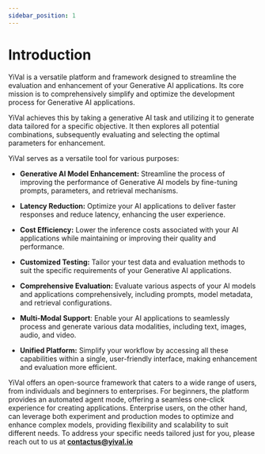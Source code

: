 ```yaml
---
sidebar_position: 1
---
```


# Introduction

YiVal is a versatile platform and framework designed to streamline the evaluation and enhancement of your Generative AI applications. Its core mission is to comprehensively simplify and optimize the development process for Generative AI applications.

YiVal achieves this by taking a generative AI task and utilizing it to generate data tailored for a specific objective. It then explores all potential combinations, subsequently evaluating and selecting the optimal parameters for enhancement.

YiVal serves as a versatile tool for various purposes:

- **Generative AI Model Enhancement:** Streamline the process of improving the performance of Generative AI models by fine-tuning prompts, parameters, and retrieval mechanisms.

- **Latency Reduction:** Optimize your AI applications to deliver faster responses and reduce latency, enhancing the user experience.

- **Cost Efficiency:** Lower the inference costs associated with your AI applications while maintaining or improving their quality and performance.

- **Customized Testing:** Tailor your test data and evaluation methods to suit the specific requirements of your Generative AI applications.

- **Comprehensive Evaluation:** Evaluate various aspects of your AI models and applications comprehensively, including prompts, model metadata, and retrieval configurations.

- **Multi-Modal Support**: Enable your AI applications to seamlessly process and generate various data modalities, including text, images, audio, and video.

- **Unified Platform:** Simplify your workflow by accessing all these capabilities within a single, user-friendly interface, making enhancement and evaluation more efficient.

YiVal offers an open-source framework that caters to a wide range of users, from individuals and beginners to enterprises. For beginners, the platform provides an automated agent mode, offering a seamless one-click experience for creating applications. Enterprise users, on the other hand, can leverage both experiment and production modes to optimize and enhance complex models, providing flexibility and scalability to suit different needs. To address your specific needs tailored just for you, please reach out to us at **contactus@yival.io**
